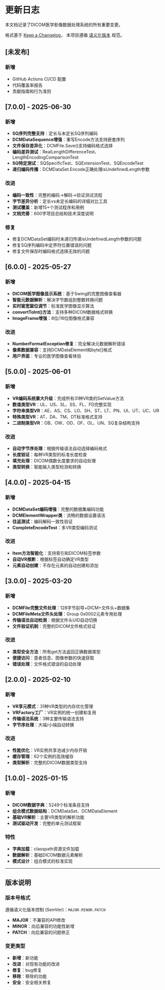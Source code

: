 # 更新日志

本文档记录了DICOM医学影像数据处理系统的所有重要变更。

格式基于 [Keep a Changelog](https://keepachangelog.com/zh-CN/1.0.0/)，
本项目遵循 [语义化版本](https://semver.org/lang/zh-CN/) 规范。

## [未发布]

### 新增
- GitHub Actions CI/CD 配置
- 代码覆盖率报告
- 贡献指南和行为准则

## [7.0.0] - 2025-06-30

### 新增
- **SQ序列完整支持**：定长与未定长SQ序列编码
- **DCMDataSequence增强**：重写Encode方法支持嵌套序列
- **文件保存差异化**：DCMFile.Save()支持编码格式选择
- **编码差异测试**：RealLengthDifferenceTest、LengthEncodingComparisonTest
- **SQ特定测试**：SQSpecificTest、SQExtensionTest、SQEncodeTest
- **递归编码传播**：DCMDataSet.Encode正确处理isUndefinedLength参数

### 改进
- **编码一致性**：完整的编码->解码->验证测试流程
- **字节差异分析**：定长vs未定长编码的详细对比工具
- **测试覆盖**：新增15+个测试程序和用例
- **文档完善**：600字项目总结和技术深度说明

### 修复
- 修复DCMDataSet编码时未递归传递isUndefinedLength参数的问题
- 修复SQ序列编码中定界符位置错误的问题
- 修复文件保存时编码格式选择无效的问题

## [6.0.0] - 2025-05-27

### 新增
- **DICOM医学图像显示系统**：基于Swing的完整图像查看器
- **智能元数据解析**：解决字节数组到整数转换问题
- **实时窗宽窗位调节**：标准医学图像显示算法
- **convertToInt()方法**：支持多种DICOM数据格式转换
- **ImageFrame增强**：8位/16位图像格式兼容

### 改进
- **NumberFormatException修复**：完全解决元数据解析错误
- **像素数据兼容**：支持DCMDataElement和byte[]格式
- **用户界面**：专业的医学图像查看体验

## [5.0.0] - 2025-06-01

### 新增
- **VR编码系统重大升级**：完成所有31种VR类的SetValue方法
- **数值类型VR**：UL、US、SL、SS、FL、FD完整实现
- **字符串类型VR**：AE、AS、CS、LO、SH、ST、LT、PN、UI、UT、UC、UR
- **特殊类型VR**：AT、DA、TM、DT标准格式支持
- **二进制类型VR**：OB、OW、OD、OF、OL、UN、SQ复杂结构支持

### 改进
- **自动字节序处理**：根据传输语法自动选择编码格式
- **长度验证**：每种VR类型的标准长度检查
- **填充处理**：DICOM偶数长度要求的自动处理
- **类型转换**：智能输入类型检测和转换

## [4.0.0] - 2025-04-15

### 新增
- **DCMDataSet编码增强**：完整的数据集编码功能
- **DCMElementWrapper类**：流畅的数据设置语法
- **往返测试**：编码解码一致性验证
- **CompleteEncodeTest**：多VR类型编码测试

### 改进
- **Item方法智能化**：支持索引和DICOM标签参数
- **自动VR推断**：根据标签自动确定VR类型
- **元素自动创建**：不存在元素的自动创建和添加

## [3.0.0] - 2025-03-20

### 新增
- **DCMFile完整文件处理**：128字节前导+DICM+文件头+数据集
- **DCMFileMeta文件头处理**：Group 0x0002元素专用处理
- **传输语法自动检测**：根据文件头UID自动切换
- **文件验证机制**：完整的DICOM文件格式验证

### 改进
- **类型安全方法**：所有get方法返回正确数据类型
- **便捷访问**：患者信息、图像参数的快速获取
- **错误处理**：文件格式错误的自动处理

## [2.0.0] - 2025-02-10

### 新增
- **VR享元模式**：31种VR类型的内存优化管理
- **VRFactory工厂**：VR实例的统一创建和复用
- **传输语法系统**：3种主要传输语法支持
- **字节序处理**：大端/小端自动转换

### 改进
- **性能优化**：VR实例共享池减少内存开销
- **缓存管理**：62个实例的高效缓存
- **类型解析**：完整的DICOM数据类型支持

## [1.0.0] - 2025-01-15

### 新增
- **DICOM数据字典**：5249个标准条目支持
- **组合模式数据结构**：DCMDataSet、DCMDataElement
- **基础VR解析**：主要VR类型的解析功能
- **测试驱动开发**：完整的单元测试框架

### 特性
- **字典加载**：classpath资源文件加载
- **数据解析**：基础DICOM数据元素解析
- **模式设计**：组合模式的标准实现

---

## 版本说明

### 版本号格式
遵循语义化版本控制 (SemVer)：`MAJOR.MINOR.PATCH`

- **MAJOR**：不兼容的API修改
- **MINOR**：向后兼容的功能性新增  
- **PATCH**：向后兼容的问题修正

### 变更类型
- **新增**：新功能
- **改进**：对现有功能的改进
- **修复**：bug修复
- **移除**：移除的功能
- **安全**：安全相关修复
